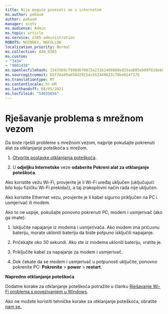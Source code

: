 ```yaml
---
title: Nije moguće povezati se s internetom
ms.author: pebaum
author: pebaum
manager: scotv
ms.audience: Admin
ms.topic: article
ms.service: o365-administration
ROBOTS: NOINDEX, NOFOLLOW
localization_priority: Normal
ms.collection: Adm_O365
ms.custom:
- "3434"
- "9001438"
ms.openlocfilehash: 1547d69cf990d6f0872e23162408860ed25aa805eb99f818eb079d0f7e04ce35
ms.sourcegitcommit: b5f7da89a650d2915dc652449623c78be6247175
ms.translationtype: MT
ms.contentlocale: hr-HR
ms.lasthandoff: 08/05/2021
ms.locfileid: "54035656"
---
```

# <a name="fix-network-connection"></a>Rješavanje problema s mrežnom vezom

Da biste riješili probleme s mrežnom vezom, najprije pokušajte pokrenuti alat za otklanjanje poteškoća s mrežom. 

1. [Otvorite postavke otklanjanja poteškoća](ms-settings:troubleshoot).

2. U **odjeljku Internetske** veze **odaberite Pokreni alat za otklanjanje poteškoća**.

Ako koristite vezu Wi-Fi, provjerite je li Wi-Fi uređaj uključen (uključujući bilo koju fizičku Wi-Fi prekidač), a taj zrakoplovni način rada nije uključen.

Ako koristite Ethernet vezu, provjerite je li kabel sigurno priključen na PC i usmjerivač ili modem.

Ako to ne uspije, pokušajte ponovno pokrenuti PC, modem i usmjerivač (ako ga imate):

1. Isključite napajanje iz modema i usmjerivača. Ako modem ima pričuvnu bateriju, morate ukloniti bateriju da biste potpuno isključili napajanje.

2. Pričekajte oko 30 sekundi. Ako ste iz modema uklonili bateriju, vratite je.

3. Priključite kabel za napajanje za modem i usmjerivač.

4. Dok čekate da se modem i usmjerivač u potpunosti uključite, ponovno pokrenite PC: **Pokrenite**  >  **power**  >  **restart**.

**Napredno otklanjanje poteškoća**

Dodatne korake za otklanjanje poteškoća potražite u članku [Rješavanje Wi-Fi problema s povezivanjem u Windows](https://support.microsoft.com/help/10741?ocid=SMC10741%2F). 

Ako ne možete koristiti tehničke korake za otklanjanje poteškoća, obratite [nam se.](https://support.microsoft.com/contactus)
